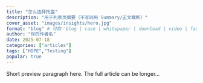 ```yaml
---
title: "怎么选择托盘"
description: "用于列表页摘要（不写则用 Summary/正文截断）"
cover_asset: "images/insights/hero.jpg"
format: "blog" # 可取：blog | case | whitepaper | download | video | faq
author: "你的作者名"
date: 2025-07-18
categories: ["articles"]  
tags: ["HDPE","Testing"]  
popular: true 
---
```


Short preview paragraph here. The full article can be longer...
